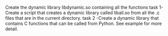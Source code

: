 Create the dynamic library libdynamic.so containing all the functions 
task 1-Create a script that creates a dynamic library called liball.so from all the .c files that are in the current directory.
task 2 -Create a dynamic library that contains C functions that can be called from Python. See example for more detail.
